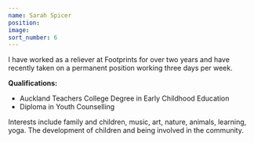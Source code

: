 ```yaml
---
name: Sarah Spicer
position:
image:
sort_number: 6
---
```


I have worked as a reliever at Footprints for over two years and have recently taken on a permanent position working three days per week.

**Qualifications:**

* Auckland Teachers College Degree in Early Childhood Education
* Diploma in Youth Counselling

Interests include family and children, music, art, nature, animals, learning, yoga. The development of children and being involved in the community.